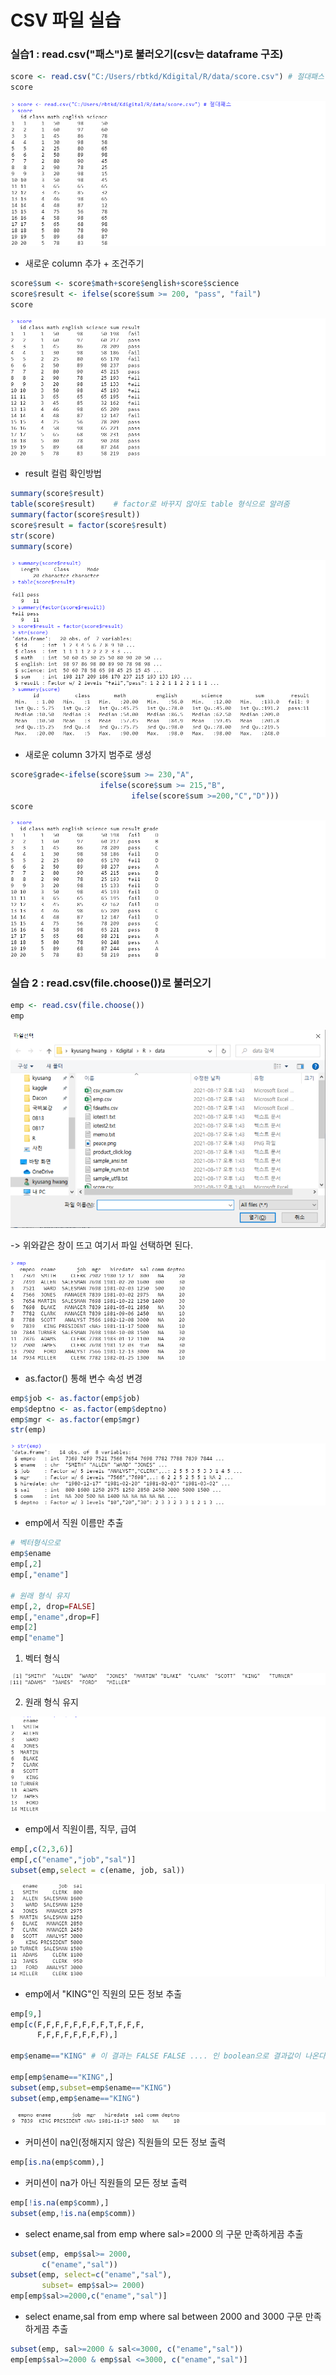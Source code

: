 # CSV 파일 실습



### 실습1 : read.csv("패스")로 불러오기(csv는 dataframe 구조)

```R
score <- read.csv("C:/Users/rbtkd/Kdigital/R/data/score.csv") # 절대패스
score
```

![image-20210818113759880](md-images/image-20210818113759880.png)



- 새로운 column 추가 + 조건주기

```r
score$sum <- score$math+score$english+score$science
score$result <- ifelse(score$sum >= 200, "pass", "fail")
score
```

![image-20210818130453950](md-images/image-20210818130453950.png)



- result 컬럼 확인방법

```r
summary(score$result)
table(score$result)    # factor로 바꾸지 않아도 table 형식으로 알려줌
summary(factor(score$result))
score$result = factor(score$result) 
str(score)
summary(score)
```

![image-20210818130715987](md-images/image-20210818130715987.png)

- 새로운 column 3가지 범주로 생성

```r
score$grade<-ifelse(score$sum >= 230,"A",
                    ifelse(score$sum >= 215,"B", 
                           ifelse(score$sum >=200,"C","D")))
score
```

![image-20210818130801833](md-images/image-20210818130801833.png)



### 실습 2 : read.csv(file.choose())로 불러오기

```r
emp <- read.csv(file.choose())
emp
```

![image-20210818131001719](md-images/image-20210818131001719.png)

-> 위와같은 창이 뜨고 여기서 파일 선택하면 된다.

![image-20210818131025253](md-images/image-20210818131025253.png)



- as.factor() 통해 변수 속성 변경

```r
emp$job <- as.factor(emp$job)
emp$deptno <- as.factor(emp$deptno)
emp$mgr <- as.factor(emp$mgr)
str(emp)
```

![image-20210818131115446](md-images/image-20210818131115446.png)



- emp에서 직원 이름만 추출

```r
# 벡터형식으로
emp$ename
emp[,2]
emp[,"ename"] 

# 원래 형식 유지
emp[,2, drop=FALSE] 
emp[,"ename",drop=F] 
emp[2]
emp["ename"] 
```

1) 벡터 형식

![image-20210818131328248](md-images/image-20210818131328248.png)

2) 원래 형식 유지

![image-20210818131311549](md-images/image-20210818131311549.png)





- emp에서 직원이름, 직무, 급여

```r
emp[,c(2,3,6)]
emp[,c("ename","job","sal")]
subset(emp,select = c(ename, job, sal))
```

![image-20210818131441460](md-images/image-20210818131441460.png)



- emp에서 "KING"인 직원의 모든 정보 추출

```r
emp[9,] 
emp[c(F,F,F,F,F,F,F,F,T,F,F,F,
      F,F,F,F,F,F,F,F),]

emp$ename=="KING" # 이 결과는 FALSE FALSE .... 인 boolean으로 결과값이 나온다.

emp[emp$ename=="KING",]
subset(emp,subset=emp$ename=="KING")
subset(emp,emp$ename=="KING") 
```

![image-20210818131630761](md-images/image-20210818131630761.png)



- 커미션이 na인(정해지지 않은) 직원들의 모든 정보 출력

```r
emp[is.na(emp$comm),]
```



- 커미션이 na가 아닌 직원들의 모든 정보 출력

```r
emp[!is.na(emp$comm),]
subset(emp,!is.na(emp$comm)) 
```



- select ename,sal from emp where sal>=2000 의 구문 만족하게끔 추출

```r
subset(emp, emp$sal>= 2000, 
       c("ename","sal"))
subset(emp, select=c("ename","sal"), 
       subset= emp$sal>= 2000)
emp[emp$sal>=2000,c("ename","sal")]
```



- select ename,sal from emp where sal between 2000 and 3000 구문 만족하게끔 추출

```r
subset(emp, sal>=2000 & sal<=3000, c("ename","sal"))
emp[emp$sal>=2000 & emp$sal <=3000, c("ename","sal")]
```

